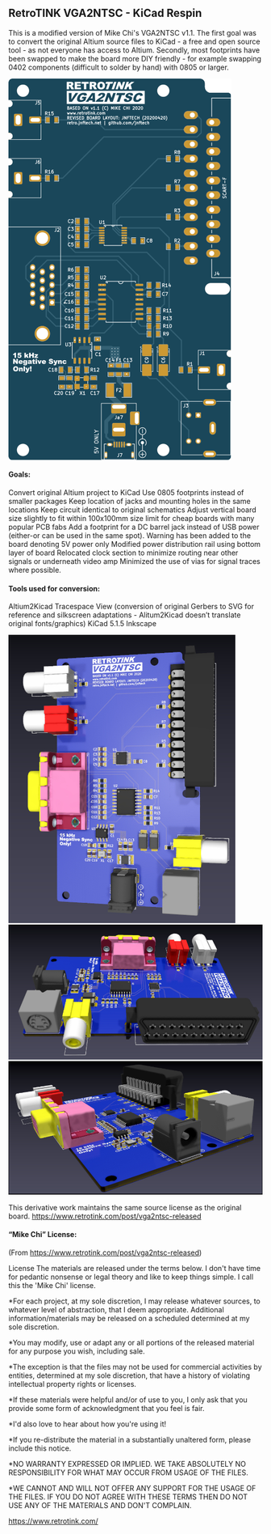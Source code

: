 ## RetroTINK VGA2NTSC - KiCad Respin

This is a modified version of Mike Chi's VGA2NTSC v1.1.
The first goal was to convert the original Altium source files to KiCad - a free and open source tool - as not everyone has access to Altium. Secondly, most footprints have been swapped to make the board more DIY friendly - for example swapping 0402 components (difficult to solder by hand) with 0805 or larger.

<img align="center" src="Images/VGA2NTSCv11-jnftech-20200420%20top.svg">

#### Goals:
Convert original Altium project to KiCad
Use 0805 footprints instead of smaller packages
Keep location of jacks and mounting holes in the same locations
Keep circuit identical to original schematics
Adjust vertical board size slightly to fit within 100x100mm size limit for cheap boards with many popular PCB fabs
Add a footprint for a DC barrel jack instead of USB power (either-or can be used in the same spot). Warning has been added to the board denoting 5V power only
Modified power distribution rail using bottom layer of board
Relocated clock section to minimize routing near other signals or underneath video amp
Minimized the use of vias for signal traces where possible.

#### Tools used for conversion:
Altium2Kicad <LINK>
Tracespace View (conversion of original Gerbers to SVG for reference and silkscreen adaptations - Alitum2Kicad doesn’t translate original fonts/graphics) <LINK>
KiCad 5.1.5 <LINK>
Inkscape <LINK>

![image](Images/smVGA2NTSCv11-jnftech-20200420%20Top.jpg)
![image](Images/smVGA2NTSCv11-jnftech-20200420%20Side.jpg)
![image](Images/smVGA2NTSCv11-jnftech-20200420%20Side%202.jpg)


This derivative work maintains the same source license as the original board.
https://www.retrotink.com/post/vga2ntsc-released

#### “Mike Chi” License:
(From https://www.retrotink.com/post/vga2ntsc-released)

License
The materials are released under the terms below. I don't have time for pedantic nonsense or legal theory and like to keep things simple. I call this the 'Mike Chi' license.

*For each project, at my sole discretion, I may release whatever sources, to whatever level of abstraction, that I deem appropriate. Additional information/materials may be released on a scheduled determined at my sole discretion.

*You may modify, use or adapt any or all portions of the released material for any purpose you wish, including sale.

*The exception is that the files may not be used for commercial activities by entities, determined at my sole discretion, that have a history of violating intellectual property rights or licenses.

*If these materials were helpful and/or of use to you, I only ask that you provide some form of acknowledgment that you feel is fair.

*I'd also love to hear about how you're using it!

*If you re-distribute the material in a substantially unaltered form, please include this notice.

*NO WARRANTY EXPRESSED OR IMPLIED. WE TAKE ABSOLUTELY NO RESPONSIBILITY FOR WHAT MAY OCCUR FROM USAGE OF THE FILES.

*WE CANNOT AND WILL NOT OFFER ANY SUPPORT FOR THE USAGE OF THE FILES. IF YOU DO NOT AGREE WITH THESE TERMS THEN DO NOT USE ANY OF THE MATERIALS AND DON'T COMPLAIN.

https://www.retrotink.com/

